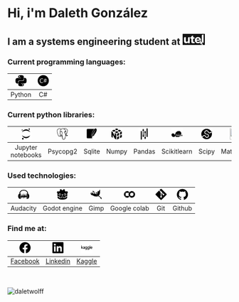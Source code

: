 # Hi, i'm Daleth González

## I am a systems engineering student at [<img src="images/utel.png" alt = "Universidad utel" width="50" height="25" />](https://uteluniversidad.mx/s/td/licenciaturas-utel/ingenieria-sistemas.html)

### Current programming languages:

<img src="images/python.svg" alt = "Python" width="25" height="25" /> | <img src="images/csharp.svg" alt = "Csharp" width="25" height="25" />
| :-: | :-: |
| Python | C# |

### Current python libraries:

<img src="images/jupyter.svg" alt = "Jupyter notebooks" width="25" height="25" /> | <img src="images/postgresql.svg" alt = "Postgresql" width="25" height="25" /> | <img src="images/sqlite.svg" alt = "Sqlite" width="25" height="25" /> | <img src="images/numpy.svg" alt = "Numpy" width="25" height="25" /> | <img src="images/pandas.svg" alt = "Pandas" width="25" height="25" /> | <img src="images/scikitlearn.svg" alt = "Scikitlearn" width="25" height="25" /> | <img src="images/scipy.svg" alt = "Scipy" width="25" height="25" /> | <img src="images/matplotlib.svg" width="25" height="25" /> | <img src="images/seaborn.svg" width="25" height="25" />
| :-: | :-: | :-: | :-: | :-: | :-: | :-: | :-: | :-: |
| Jupyter notebooks | Psycopg2 | Sqlite | Numpy | Pandas | Scikitlearn | Scipy | Matplotlib | Seaborn |

### Used technologies:

<img src="images/audacity.svg" alt = "Audacity" width="25" height="25" /> | <img src="images/godotengine.svg" alt = "Godot engine" width="25" height="25" /> | <img src="images/gimp.svg" alt = "Gimp" width="25" height="25" /> | <img src="images/googlecolab.svg" alt = "Google colab" width="25" height="25" /> | <img src="images/git.svg" alt = "Git" width="25" height="25" /> | <img src="images/github.svg" alt = "Github" width="25" height="25" />
| :-: | :-: | :-: | :-: | :-: | :-: |
| Audacity | Godot engine | Gimp | Google colab | Git | Github |


### Find me at:

<img src="images/facebook.svg" alt = "Facebook" width="25" height="25" /> | <img src="images/linkedin.svg" alt = "Linkedin" width="25" height="25" /> | <img src="images/kaggle.svg" alt = "Kaggle" width="25" height="25" />
| :-: | :-: | :-: |
| [Facebook](https://www.facebook.com/profile.php?id=100073854864379) | [Linkedin](https://www.linkedin.com/in/dalethgonzalez/) | [Kaggle](https://www.kaggle.com/dalethgonzalez)

<p>&nbsp;</p>

<p><img align="center" src="https://github-readme-stats.vercel.app/api/top-langs?username=daletwolff&show_icons=true&locale=en&layout=compact" alt="daletwolff" /></p>

